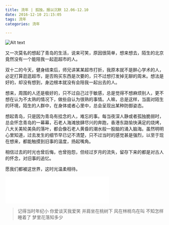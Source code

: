 ```yaml
---
title: 流年 | 孤独，报以沉默 12.06-12.10
date: 2016-12-10 21:15:05
tags: 流年
categories: 流年

---
```


![Alt text](/assets/images/diary-20161210.jpg)

又一次莫名的想起了青岛的生活，说来可笑，原因很简单，想来想去，陌生的北京竟然没有一个能陪我一起逛超市的人。


双十二的今天，健身结束后，师兄讲某某超市打折，我原本就不是醉心学术的人，必定打算逛逛超市，是否购买东西是次要的，只不过想打发掉无聊的周末。想法是好的，却没有想到，身边根本就没有会陪我一起出去的人。

<!-- more -->

想来，周围的人还是极好的，只不过自己过于敏感，总是觉得不想麻烦别人，更不想在认为不太熟的情况下，做些自认为很熟的事情。人嘛，总是这样，当面对陌生的环境，陌生的人群中，在身体或者心里中，总会呈现出某种防御姿态。

想起青岛，只是因为青岛有挂念的人，难忘的事。每当夜深人静或者孤独脆弱时，总会怀念青岛的一幕幕，石老人海滩放肆尽兴的奔跑，香港东路愉快满足的烧烤，八大关美轮美奂的落叶，都会像石老人黄昏的潮水般一股脑的涌入脑海。虽然明明心里知道，过去发生的细节早已记不清楚，只不过当时的感觉甚是强烈，以至于现在想来，都能触摸到旧事的温度，扬起嘴角。

相信过去的时光也曾后悔，也曾抱怨，但经过岁月的流失，留存下来的都是对古人的怀念，对旧事的追忆。

愿我们都被这世界，这时光温柔相待。

<iframe frameborder="no" border="0" marginwidth="0" marginheight="0" width=330 height=86 src="//music.163.com/outchain/player?type=2&id=414611092&auto=0&height=66"></iframe>

> 记得当时年纪小  你爱谈天我爱笑
> 并肩坐在桃树下  风在林梢鸟在叫
> 不知怎样睡着了  梦里花落知多少